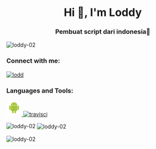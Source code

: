 <h1 align="center">Hi 👋, I'm Loddy</h1>
<h3 align="center">Pembuat script dari indonesia🥱</h3>

<p align="left"> <img src="https://komarev.com/ghpvc/?username=loddy-02&label=Profile%20views&color=0e75b6&style=flat" alt="loddy-02" /> </p>

<h3 align="left">Connect with me:</h3>
<p align="left">
<a href="https://fb.com/lodd" target="blank"><img align="center" src="https://raw.githubusercontent.com/rahuldkjain/github-profile-readme-generator/master/src/images/icons/Social/facebook.svg" alt="lodd" height="30" width="40" /></a>
</p>

<h3 align="left">Languages and Tools:</h3>
<p align="left"> <a href="https://developer.android.com" target="_blank" rel="noreferrer"> <img src="https://raw.githubusercontent.com/devicons/devicon/master/icons/android/android-original-wordmark.svg" alt="android" width="40" height="40"/> </a> <a href="https://travis-ci.org" target="_blank" rel="noreferrer"> <img src="https://www.vectorlogo.zone/logos/travis-ci/travis-ci-icon.svg" alt="travisci" width="40" height="40"/> </a> </p>

<p><img align="left" src="https://github-readme-stats.vercel.app/api/top-langs?username=loddy-02&show_icons=true&locale=en&layout=compact" alt="loddy-02" /></p>

<p>&nbsp;<img align="center" src="https://github-readme-stats.vercel.app/api?username=loddy-02&show_icons=true&locale=en" alt="loddy-02" /></p>

<p><img align="center" src="https://github-readme-streak-stats.herokuapp.com/?user=loddy-02&" alt="loddy-02" /></p>

